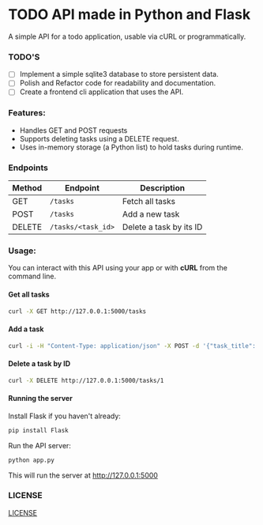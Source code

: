 # TODO API made in Python and Flask
A simple API for a todo application, usable via cURL or programmatically.

### TODO'S
- [ ] Implement a simple sqlite3 database to store persistent data.
- [ ] Polish and Refactor code for readability and documentation.
- [ ] Create a frontend cli application that uses the API.

### Features:
- Handles GET and POST requests
- Supports deleting tasks using a DELETE request.
- Uses in-memory storage (a Python list) to hold tasks during runtime.

### Endpoints

| Method | Endpoint           | Description                |
|--------|--------------------|----------------------------|
| GET    | `/tasks`           | Fetch all tasks            |
| POST   | `/tasks`           | Add a new task             |
| DELETE | `/tasks/<task_id>` | Delete a task by its ID    |


### Usage:
You can interact with this API using your app or with **cURL** from the command line.

#### Get all tasks
```sh
curl -X GET http://127.0.0.1:5000/tasks
```

#### Add a task
```sh
curl -i -H "Content-Type: application/json" -X POST -d '{"task_title": "New Task", "task_description": "New task description"}'  http://127.0.0.1:5000/tasks 
```

#### Delete a task by ID
```sh
curl -X DELETE http://127.0.0.1:5000/tasks/1
```

#### Running the server
Install Flask if you haven't already:
```sh
pip install Flask
```

Run the API server:
```sh
python app.py
```
This will run the server at http://127.0.0.1:5000

### LICENSE
[LICENSE](./LICENSE)
